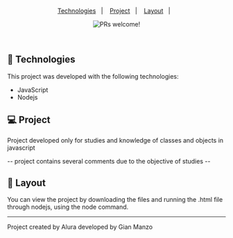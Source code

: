 <p align="center">
  <a href="#-tecnologias">Technologies</a>&nbsp;&nbsp;&nbsp;|&nbsp;&nbsp;&nbsp;
  <a href="#-projeto">Project</a>&nbsp;&nbsp;&nbsp;|&nbsp;&nbsp;&nbsp;
  <a href="#-layout">Layout</a>&nbsp;&nbsp;&nbsp;|&nbsp;&nbsp;&nbsp;
</p>

<p align="center">
 <img src="https://img.shields.io/static/v1?label=PRs&message=welcome&color=49AA26&labelColor=000000" alt="PRs welcome!" />

</p>

<br>

## 🚀 Technologies

This project was developed with the following technologies:

- JavaScript
- Nodejs

## 💻 Project

Project developed only for studies and knowledge of classes and objects in javascript

-- project contains several comments due to the objective of studies --

## 🔖 Layout

You can view the project by downloading the files and running the .html file through nodejs, using the node command.

---

Project created by Alura developed by Gian Manzo
